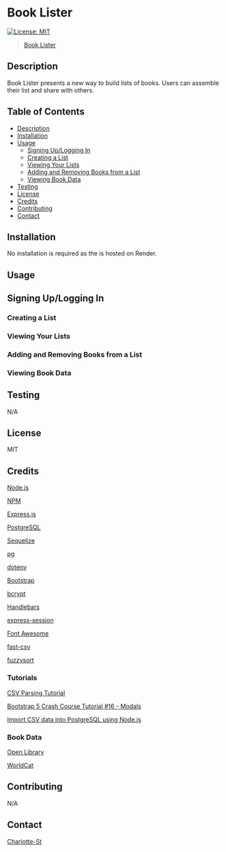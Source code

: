 # Book Lister

[![License: MIT](https://img.shields.io/badge/License-MIT-yellow.svg)](https://opensource.org/licenses/MIT)

>[Book Lister](https://project-2-2nvv.onrender.com/)

## Description

Book Lister presents a new way to build lists of books. Users can assemble their list and share with others. 

## Table of Contents

- [Description](#description)
- [Installation](#installation)
- [Usage](#usage)
    - [Signing Up/Logging In](#signing-uplogging-in)
    - [Creating a List](#creating-a-list)
    - [Viewing Your Lists](#viewing-your-lists)
    - [Adding and Removing Books from a List](#adding-and-removing-books-from-a-list)
    - [Viewing Book Data](#viewing-book-data)
- [Testing](#testing)
- [License](#license)
- [Credits](#credits)
- [Contributing](#contributing)
- [Contact](#contact)
 

## Installation

No installation is required as the is hosted on Render.

## Usage

## Signing Up/Logging In

### Creating a List

### Viewing Your Lists

### Adding and Removing Books from a List

### Viewing Book Data

## Testing

N/A

## License

MIT

## Credits

[Node.js](https://nodejs.org/en)

[NPM](https://www.npmjs.com/)

[Express.js](https://expressjs.com/)

[PostgreSQL](https://www.postgresql.org/)

[Sequelize](https://sequelize.org/)

[pg](https://www.npmjs.com/package/pg)

[dotenv](https://www.npmjs.com/package/dotenv)

[Bootstrap](https://getbootstrap.com/)

[bcrypt](https://www.npmjs.com/package/bcrypt)

[Handlebars](https://handlebarsjs.com/)

[express-session](https://www.npmjs.com/package/express-session)

[Font Awesome](https://fontawesome.com/)

[fast-csv](https://www.npmjs.com/package/fast-csv)

[fuzzysort](https://www.npmjs.com/package/fuzzysort)

### Tutorials 

[CSV Parsing Tutorial](https://www.youtube.com/watch?v=9_x-UIVlxgo)

[Bootstrap 5 Crash Course Tutorial #16 - Modals](https://www.youtube.com/watch?v=tt5uUMQgzl0)

[Import CSV data into PostgreSQL using Node.js](https://www.bezkoder.com/node-js-csv-postgresql/)

### Book Data

[Open Library](https://openlibrary.org/)

[WorldCat](https://search.worldcat.org/)

## Contributing

N/A

## Contact

[Charlotte-St](https://github.com/Charlotte-ST)